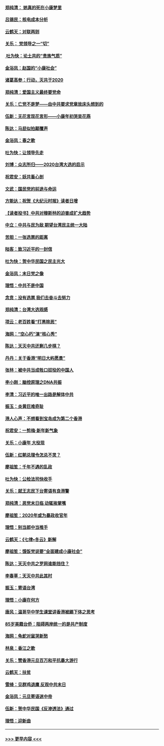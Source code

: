 #### [郑纯清： 她真的死在小康梦里](../pages/nsc993/n11806623.md?t=01201901) 
#### [吕锡民：核电成本分析](../pages/nsc993/n11806284.md?t=01201901) 
#### [云鹤天：对联两则](../pages/nsc993/n11805957.md?t=01201901) 
#### [关乐： 党领导之一“切”](../pages/nsc993/n11804505.md?t=01201901) 
#### [ 吐为快：论土共的“贵族气质”](../pages/nsc993/n11804490.md?t=01201901) 
#### [金浴凤：赵国的“小康社会”](../pages/nsc993/n11804452.md?t=01201901) 
#### [诸葛高参：行动，灭共于2020](../pages/nsc993/n11804120.md?t=01201901) 
#### [郑纯清：爱国主义最终要党命](../pages/nsc993/n11802197.md?t=01201901) 
#### [关乐：亡党不是梦——由中共要求党章放床头想到的](../pages/nsc993/n11802156.md?t=01201901) 
#### [伍新：无花言现花言形——小康年初哭吴花燕](../pages/nsc993/n11800044.md?t=01201901) 
#### [陈达：马屁似拍颠覆声](../pages/nsc993/n11800010.md?t=01201901) 
#### [金浴凤：春之歌](../pages/nsc993/n11797687.md?t=01201901) 
#### [吐为快：让领导先走](../pages/nsc993/n11797512.md?t=01201901) 
#### [刘博：众志所归——2020台湾大选的启示](../pages/nsc993/n11796878.md?t=01201901) 
#### [祝君安：妖共畜心剖](../pages/nsc993/n11794273.md?t=01201901) 
#### [文武：国民党的前途与命运](../pages/nsc993/n11794198.md?t=01201901) 
#### [方能达：祝贺《大纪元时报》读者日增](../pages/nsc993/n11793807.md?t=01201901) 
#### [【读者投书】中共对穆斯林的迫害成扩大趋势](../pages/nsc993/n11791371.md?t=01201901) 
#### [中立：中共与民为敌 期望台湾民主统一大陆](../pages/nsc993/n11790392.md?t=01201901) 
#### [苦胆：一张选票的距离](../pages/nsc993/n11788914.md?t=01201901) 
#### [陆客：致习近平的一封信](../pages/nsc993/n11788867.md?t=01201901) 
#### [吐为快：贺中华民国之民主光大](../pages/nsc993/n11788618.md?t=01201901) 
#### [金浴凤：末日党之像](../pages/nsc993/n11787475.md?t=01201901) 
#### [理悟：中共不是中国](../pages/nsc993/n11787463.md?t=01201901) 
#### [念贲：没有选票  我们去奋斗去努力](../pages/nsc993/n11787398.md?t=01201901) 
#### [郑纯清：台湾大选观感](../pages/nsc993/n11786210.md?t=01201901) 
#### [项云：老百姓看“打黑除恶”](../pages/nsc993/n11785398.md?t=01201901) 
#### [海网：“空心朽”演“核心秀”](../pages/nsc993/n11783874.md?t=01201901) 
#### [陈达：天灭中共还剩几步棋？](../pages/nsc993/n11783719.md?t=01201901) 
#### [丹丹：关于香港“明日大屿愿景”](../pages/nsc993/n11783273.md?t=01201901) 
#### [张林：被中共当成牲口奴役的中国人](../pages/nsc993/n11782397.md?t=01201901) 
#### [李小刚：脑控原理之DNA共振](../pages/nsc993/n11780962.md?t=01201901) 
#### [李清：习近平的唯一出路是解体中共](../pages/nsc993/n11780866.md?t=01201901) 
#### [振玉：炎黄巨难奇耻](../pages/nsc993/n11779632.md?t=01201901) 
#### [港人心声：不想看到宝岛成为第二个香港](../pages/nsc993/n11778817.md?t=01201901) 
#### [祝君安：一剪梅‧新年新气象](../pages/nsc993/n11776340.md?t=01201901) 
#### [关乐：小康年 大役现](../pages/nsc993/n11774213.md?t=01201901) 
#### [伍新：红朝总理令怎总不灵？](../pages/nsc993/n11770813.md?t=01201901) 
#### [廖祖笙：千年不遇的乱政](../pages/nsc993/n11770373.md?t=01201901) 
#### [吐为快：公检法司快收手](../pages/nsc993/n11770359.md?t=01201901) 
#### [关乐：就王志民下台寄语有良港警](../pages/nsc993/n11769903.md?t=01201901) 
#### [郑纯清：恶党末日临 动辄挨掌嘴](../pages/nsc993/n11769356.md?t=01201901) 
#### [廖祖笙：2020年或为暴政收官年](../pages/nsc993/n11768216.md?t=01201901) 
#### [理悟：别当郎中当推手](../pages/nsc993/n11768243.md?t=01201901) 
#### [云鹤天：《七律▪冬云》新解](../pages/nsc993/n11768204.md?t=01201901) 
#### [廖祖笙：饿饭党说要“全面建成小康社会”](../pages/nsc993/n11767482.md?t=01201901) 
#### [陈达：天灭中共之罗网谁能挡住？](../pages/nsc993/n11767465.md?t=01201901) 
#### [李春草：天灭中共此其时](../pages/nsc993/n11767452.md?t=01201901) 
#### [振玉：寄语台湾](../pages/nsc993/n11767432.md?t=01201901) 
#### [理悟：小康在何方](../pages/nsc993/n11767394.md?t=01201901) 
#### [唐风：温哥华中学生课堂讲香港被踢下体之思考](../pages/nsc993/n11766848.md?t=01201901) 
#### [85岁美籍台侨：阻碍两岸统一的是共产制度](../pages/nsc993/n11765043.md?t=01201901) 
#### [海网：龟蛇对鼠哭新愁](../pages/nsc993/n11764895.md?t=01201901) 
#### [林泉：香江之歌](../pages/nsc993/n11764415.md?t=01201901) 
#### [关乐：赞香港元旦百万和平抗暴大游行](../pages/nsc993/n11764382.md?t=01201901) 
#### [云鹤天：扶贫](../pages/nsc993/n11764245.md?t=01201901) 
#### [雪绮：见群鸡退鹰  反观中共末日](../pages/nsc993/n11762112.md?t=01201901) 
#### [金浴凤：元旦寄语迷中帝](../pages/nsc993/n11761788.md?t=01201901) 
#### [伍新：贺中华民国《反渗透法》通过](../pages/nsc993/n11761994.md?t=01201901) 
#### [理悟：迎新曲](../pages/nsc993/n11761152.md?t=01201901) 

----
#### [ >>> 更早内容 <<< ](../indexes/nsc993-earlier.md)

